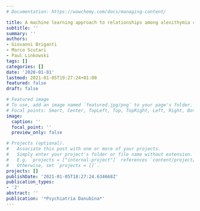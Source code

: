 ```yaml
---
# Documentation: https://wowchemy.com/docs/managing-content/

title: A machine learning approach to relationships among alexithymia components
subtitle: ''
summary: ''
authors:
- Giovanni Briganti
- Marco Scutari
- Paul Linkowski
tags: []
categories: []
date: '2020-01-01'
lastmod: 2021-01-05T19:27:24+01:00
featured: false
draft: false

# Featured image
# To use, add an image named `featured.jpg/png` to your page's folder.
# Focal points: Smart, Center, TopLeft, Top, TopRight, Left, Right, BottomLeft, Bottom, BottomRight.
image:
  caption: ''
  focal_point: ''
  preview_only: false

# Projects (optional).
#   Associate this post with one or more of your projects.
#   Simply enter your project's folder or file name without extension.
#   E.g. `projects = ["internal-project"]` references `content/project/deep-learning/index.md`.
#   Otherwise, set `projects = []`.
projects: []
publishDate: '2021-01-05T18:27:24.634668Z'
publication_types:
- '2'
abstract: ''
publication: '*Psychiatria Danubina*'
---
```

